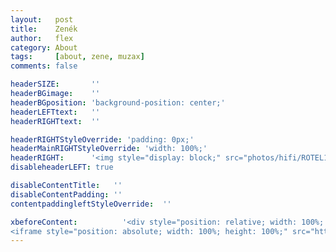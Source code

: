 ```yaml
---
layout:   post
title:    Zenék
author:   flex
category: About
tags:     [about, zene, muzax]
comments: false

headerSIZE:       ''
headerBGimage:    ''
headerBGposition: 'background-position: center;'
headerLEFTtext:   ''
headerRIGHTtext:  ''

headerRIGHTStyleOverride: 'padding: 0px;'
headerMainRIGHTStyleOverride: 'width: 100%;'
headerRIGHT:	  '<img style="display: block;" src="photos/hifi/ROTEL1.png">'
disableheaderLEFT: true

disableContentTitle:   ''
disableContentPadding: ''
contentpaddingleftStyleOverride:  ''

xbeforeContent:          '<div style="position: relative; width: 100%; height: 0; padding-bottom: 56.25%;">
<iframe style="position: absolute; width: 100%; height: 100%;" src="https://www.youtube.com/embed/zcua9XzKVas" title="YouTube video player" frameborder="0" allow="accelerometer; autoplay; clipboard-write; encrypted-media; gyroscope; picture-in-picture" allowfullscreen></iframe></div>'
---
```


